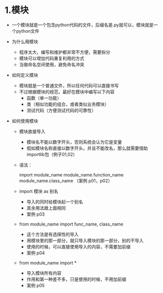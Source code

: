 # 1.模块
- 一个模块就是一个包含python代码的文件，后缀名是.py就可以，模块就是一个python文件
- 为什么用模块
    - 程序太大，编写和维护都非常不方便，需要拆分
    - 模块可以增加代码重复利用的方式
    - 当做命名空间使用，避免命名冲突
- 如何定义模块
    - 模块就是一个普通文件，所以任何代码可以直接书写
    - 不过根据模块的规范，最好在模块中编写以下内容
        - 函数（单一功能）
        - 类（相似功能的组合，或者类似业务模块）
        - 测试代码（方便测试代码的可靠性）
    
- 如何使用模块
    - 模块直接导入
        - 模块名不能以数字开头，否则系统会认为它是变量
        - 假如模块名称直接以数字开头，并且不能改名，那么就需要借助 importlib包（例子01,02）
    - 语法：
        
        import module_name
        module_name.function_name
        module_name.class_name
        （案例 p01，p02）
    - import 模块 as 别名
        - 导入的同时给模块起一个别名
        - 其余用法跟上面相同
        - 案例 p03
    
    - from module_name import func_name, class_name
        - 这个方法是有选择性的导入
        - 用模块里的那一部分，就只导入模块的那一部分，别的不导入
        - 使用的时候，可以直接使用导入的内容，不需要加前缀
        - 案例 p04
     - from module_name import *
        - 导入模块所有内容
        - 作用和第一种差不多，只是使用的时候，不用加前缀
        - 案例 p05